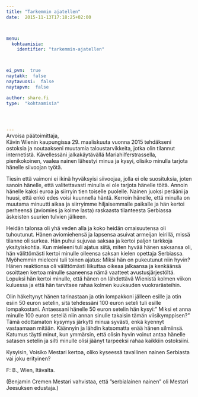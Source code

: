 ```yaml
---
title: "Tarkemmin ajatellen"
date:  2015-11-13T17:18:25+02:00



menu:
  kohtaamisia:
    identifier: "tarkemmin-ajatellen"



ei_pvm:  true
naytakk:  false
naytavuosi:  false
naytapvm:  false

author: share.fi
type:  "kohtaamisia"



 
---
```

<p style="margin-top:-15px;">Arvoisa päätoimittaja,<br>
Kävin Wienin kaupungissa 29. maaliskuuta vuonna 2015 tehdäkseni ostoksia ja noutaakseni muutamia taloustarvikkeita, jotka olin tilannut internetistä. Kävellessäni jalkakäytävällä Mariahilferstrassella, pienikokoinen, vaalea nainen lähestyi minua ja kysyi, olisiko minulla tarjota hänelle siivoojan työtä.</p>
<p>Tiesin että vaimoni ei ikinä hyväksyisi siivoojaa, jolla ei ole suosituksia, joten sanoin hänelle, että valitettavasti minulla ei ole tarjota hänelle töitä. Annoin hänelle kaksi euroa ja siirryin tien toiselle puolelle. Nainen juoksi perääni ja huusi, että enkö edes voisi kuunnella häntä. Kerroin hänelle, että minulla on muutama minuutti aikaa ja siirryimme hiljaisemmalle paikalle ja hän kertoi perheensä (aviomies ja kolme lasta) raskaasta tilanteesta Serbiassa äskeisten suurien tulvien jälkeen.</p>
<p>Heidän talonsa oli yhä veden alla ja koko heidän omaisuutensa oli tuhoutunut. Hänen aviomiehensä ja lapsensa asuivat armeijan leirillä, missä tilanne oli surkea. Hän puhui sujuvaa saksaa ja kertoi paljon tarkkoja yksityiskohtia. Kun mieleeni tuli ajatus siitä, miten hyvää hänen saksansa oli, hän välittömästi kertoi minulle olleensa saksan kielen opettaja Serbiassa. Myöhemmin mieleeni tuli toinen ajatus: Miksi hän on pukeutunut niin hyvin? Hänen reaktionsa oli välittömästi liikuttaa oikeaa jalkaansa ja kenkäänsä osoittaen kertoa minulle saaneensa nämä vaatteet avustusjärjestöltä. Lopuksi hän kertoi minulle, että hänen on lähdettävä Wienistä kolmen viikon kuluessa ja että hän tarvitsee rahaa kolmen kuukauden vuokrarästeihin.</p>
<p>Olin häkeltynyt hänen tarinastaan ja otin lompakkoni jälleen esille ja otin esiin 50 euron setelin, sitä tehdessäni 100 euron seteli tuli esille lompakostani. Antaessani hänelle 50 euron setelin hän kysyi:” Miksi et anna minulle 100 euron seteliä niin annan sinulle takaisin tämän viisikymppisen?” Tämä odottamaton kysymys järkytti minua syvästi, enkä kyennyt vastaamaan mitään. Käännyin ja lähdin katsomatta enää hänen silmiinsä. Katumus täytti minut, kun ymmärsin, että olisin hyvin voinut antaa hänelle satasen setelin ja silti minulle olisi jäänyt tarpeeksi rahaa kaikkiin ostoksiini.</p>
<p>Kysyisin, Voisiko Mestari kertoa, oliko kyseessä tavallinen nainen Serbiasta vai joku erityinen?</p>
<p>F: B., Wien, Itävalta.</p>
<p>(Benjamin Cremen Mestari vahvistaa, että ”serbialainen nainen” oli Mestari Jeesuksen edustaja.)</p>